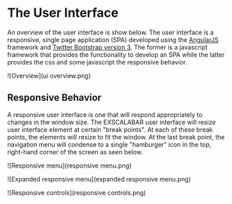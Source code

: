 # The User Interface
An overview of the user interface is show below.  The user interface is a responsive, single page application (SPA) developed using the [AngularJS](https://angularjs.org) framework and [Twitter Bootstrap version 3](http://getbootstrap.com).  The former is a javascript framework that provides the functionality to develop an SPA while the latter provides the css and some javascript the responsive behavior.  

![Overview](ui overview.png)

## Responsive Behavior
A responsive user interface is one that will respond appropriately to changes in the window size.  The EXSCALABAR user interface will resize user interface element at certain "break points".  At each of these break points, the elements will resize to fit the window.  At the last break point, the navigation menu will condense to a single "hamburger" icon in the top, right-hand corner of the screen as seen below.

![Responsive menu](responsive menu.png)


![Expanded responsive menu](expanded responsive menu.png)


![Responsive controls](responsive controls.png)

